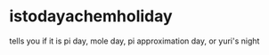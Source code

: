 istodayachemholiday
===================
tells you if it is pi day, mole day, pi approximation day, or yuri's night
